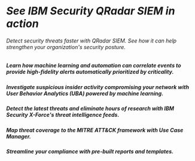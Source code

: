 
<h1><i>See IBM Security QRadar SIEM in action</h1></i>
  
<h6>Detect security threats faster with QRadar SIEM. See how it can help strengthen your organization's security posture.</h6>

<h5><b>Learn how machine learning and automation can correlate events to provide high-fidelity alerts automatically prioritized by criticality.</b></h5>

<h5><b>Investigate suspicious insider activity compromising your network with User Behavior Analytics (UBA) powered by machine learning.</b></h5>

<h5><b>Detect the latest threats and eliminate hours of research with IBM Security X-Force's threat intelligence feeds.</b></h5>

<h5><b>Map threat coverage to the MITRE ATT&CK framework with Use Case Manager.</b></h5>

<h5><b>Streamline your compliance with pre-built reports and templates.</b></h5>
